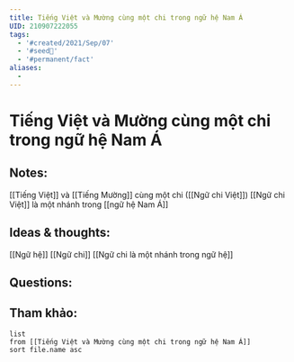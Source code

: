 ```yaml
---
title: Tiếng Việt và Mường cùng một chi trong ngữ hệ Nam Á
UID: 210907222055
tags:
  - '#created/2021/Sep/07'
  - '#seed🥜'
  - '#permanent/fact'
aliases:
  - 
---
```

# Tiếng Việt và Mường cùng một chi trong ngữ hệ Nam Á

## Notes:
[[Tiếng Việt]] và [[Tiếng Mường]] cùng một chi ([[Ngữ chi Việt]])
[[Ngữ chi Việt]] là một nhánh trong [[ngữ hệ Nam Á]]

## Ideas & thoughts:
[[Ngữ hệ]]
[[Ngữ chi]]
[[Ngữ chi là một nhánh trong ngữ hệ]]

## Questions:


## Tham khảo:
```dataview
list
from [[Tiếng Việt và Mường cùng một chi trong ngữ hệ Nam Á]]
sort file.name asc
```